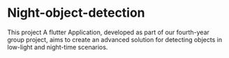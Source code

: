 # Night-object-detection
This project A flutter Application, developed as part of our fourth-year group project, aims to create an advanced solution for detecting objects in low-light and night-time scenarios. 
